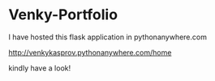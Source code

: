# Venky-Portfolio


I have hosted this flask application in pythonanywhere.com

http://venkykasprov.pythonanywhere.com/home

kindly have a look!
